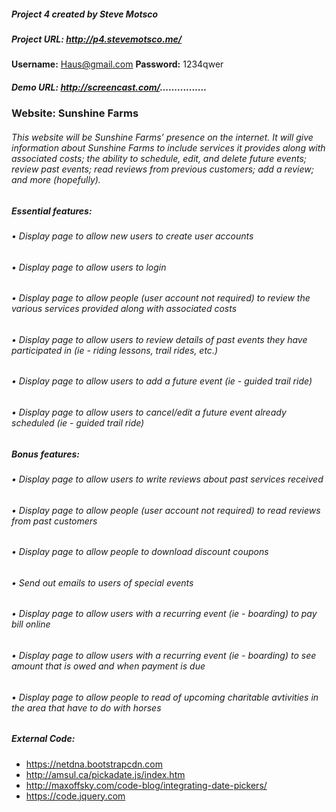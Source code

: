 ##### Project 4 created by Steve Motsco
##### Project URL:  http://p4.stevemotsco.me/
**Username:**  Haus@gmail.com
**Password:**  1234qwer
##### Demo URL:  http://screencast.com/................

### Website:  Sunshine Farms
###### This website will be Sunshine Farms’ presence on the internet.  It will give information about Sunshine Farms to include services it provides along with associated costs; the ability to schedule, edit, and delete future events; review past events; read reviews from previous customers; add a review; and more (hopefully).
##### Essential features:
###### •	Display page to allow new users to create user accounts
###### •	Display page to allow users to login
###### •	Display page to allow people (user account not required) to review the various services provided along with associated costs
###### •	Display page to allow users to review details of past events they have participated in (ie - riding lessons, trail rides, etc.)
###### •	Display page to allow users to add a future event (ie - guided trail ride)
###### •	Display page to allow users to cancel/edit a future event already scheduled (ie - guided trail ride)

##### Bonus features:
###### •	Display page to allow users to write reviews about past services received
###### •	Display page to allow people (user account not required) to read reviews from past customers
###### •	Display page to allow people to download discount coupons
###### •	Send out emails to users of special events
###### •	Display page to allow users with a recurring event (ie - boarding) to pay bill online
###### •	Display page to allow users with a recurring event (ie - boarding) to see amount that is owed and when payment is due
###### •	Display page to allow people to read of upcoming charitable avtivities in the area that have to do with horses

##### External Code:
* https://netdna.bootstrapcdn.com
* http://amsul.ca/pickadate.js/index.htm
* http://maxoffsky.com/code-blog/integrating-date-pickers/
* https://code.jquery.com